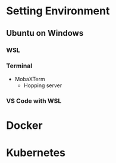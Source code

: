 # Setting Environment
## Ubuntu on Windows
### WSL
### Terminal
- MobaXTerm
	- Hopping server
### VS Code with WSL

# Docker

# Kubernetes





